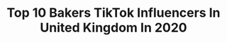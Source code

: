 ---
title: Top 10 Bakers TikTok Influencers In United Kingdom In 2020
description: >-
  Find top bakers TikTok influencers in United Kingdom in 2020. Most popular hashtags: #cupcake #baker #duet #cooking.
platform: TikTok
profiles:
  - username: "ltreats"
    fullname: >-
      Luluz Treats
    location: "United Kingdom"
    followers: 92905
    engagement: 1560
    commentsToLikes: 0.014680
    id: ck85cr5na373y0j78lptam6s1
    verified: false
    hashtags: "#unicorns, #baker, #cookiemonster, #tinylife"
  - username: "theworldofcake"
    fullname: >-
      Victor sponge
    location: "United Kingdom"
    followers: 74677
    engagement: 1115
    commentsToLikes: 0.029041
    id: cka65lhs5dmso0i78uyg56pso
    verified: false
    hashtags: "#roast, #bffgoals, #dinner, #frenchbulldog"
  - username: "tayeba_bakes"
    fullname: >-
      Tayeba_bakes
    location: "United Kingdom"
    followers: 2787
    engagement: 892
    commentsToLikes: 0.031013
    id: cka0w276r146w0i78rj301giv
    verified: false
    hashtags: "#cupcakerecipe, #gajarhalwa, #pasta, #homebaking"
  - username: "the_happymuffin"
    fullname: >-
      The Happy Muffin 💜
    location: "United Kingdom"
    followers: 13297
    engagement: 2468
    commentsToLikes: 0.015763
    id: cka61soi8wqp60i78kbidd8lt
    verified: false
    hashtags: "#monstersinc, #ratatouille, #chef, #decorating"
  - username: "bob_baker2.0"
    fullname: >-
      Bob Baker
    location: "United Kingdom"
    followers: 18536
    engagement: 1950
    commentsToLikes: 0.059583
    id: ck8j9zaynptoq0j78d6dg9urz
    verified: false
    hashtags: "#titchfam, #coopstroops, #duet, #lockdownlife"
  - username: "missmpillow"
    fullname: >-
      missMpillow
    location: "United Kingdom"
    followers: 86265
    engagement: 1553
    commentsToLikes: 0.014503
    id: ck7zofzwcjp6w0j78yop51ye9
    verified: false
    hashtags: "#transformation, #pokemon, #dreadlocks, #haircolour"
  - username: "yoonminfinite"
    fullname: >-
      AJ
    location: "United Kingdom"
    followers: 12512
    engagement: 1047
    commentsToLikes: 0.025478
    id: ckamivcrdlop20i786lsb9j5y
    verified: false
    hashtags: "#cute, #brownie, #fudgebrownie, #cookies"
  - username: "grantcooksfood"
    fullname: >-
      Grant Batty
    location: "United Kingdom"
    followers: 4260
    engagement: 889
    commentsToLikes: 0.013173
    id: cka0lhu05r1lr0i78j5lbgkdi
    verified: false
    hashtags: "#brownie, #chocolate, #bake, #asmr"
  - username: "diandrao"
    fullname: >-
      Diandra Orodan
    location: "United Kingdom"
    followers: 80520
    engagement: 1344
    commentsToLikes: 0.147584
    id: ck80obostgmtq0j78u9wa2bx3
    verified: false
    hashtags: "#video, #crazy, #bike, #songs"
  - username: "zahida477"
    fullname: >-
      zahida477
    location: "United Kingdom"
    followers: 5193
    engagement: 1431
    commentsToLikes: 0.048046
    id: ckae5i4mv7k1e0i78brll4ypn
    verified: false
    hashtags: "#duet, #mohammed, #duroodepak, #full"
---